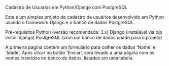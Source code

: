 Cadastro de Usuários em Python/Django com PostgreSQL

Este é um simples projeto de cadastro de usuários desenvolvido em Python usando o framework Django e o banco de dados PostgreSQL.

Pré-requisitos
Python (versão recomendada: 3.x)
Django (instalável via pip install django)
PostgreSQL (com um banco de dados criado para o projeto)

A primeira pagina contém um formulário para colher os dados 'Nome' e 'Idade',
Após clicar no botão 'Enviar', será levado a uma página com os nomes inseridos no banco de dados, listados em uma tabela.
